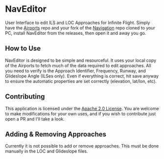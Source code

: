 # NavEditor
User Interface to edit ILS and LOC Approaches for Infinite Flight. Simply have the [Airports](https://github.com/InfiniteFlightAirportEditing/Airports) repo and your fork of the [Navigation](https://github.com/InfiniteFlightAirportEditing/Navigation) repo cloned to your PC, install NavEditor from the releases, then open it and away you go.

## How to Use

NavEditor is designed to be simple and resourceful. It uses your local copy of the Airports to fetch much of the data required to edit approaches. All you need to verify is the Approach Identifier, Frequency, Runway, and Glideslope Angle (ILSes only). Even if everything is correct, hit save anyway to ensure the automatic properties are set correctly (elevation, lat/lon, etc).

## Contributing

This application is licensed under the [Apache 2.0 License](https://github.com/Velocity23/NavEditor/blob/master/LICENSE). You are welcome to make modifications for your own uses, and if you wish to contribute just open a PR and I'll take a look.

## Adding & Removing Approaches

Currently it is not possible to add or remove approaches. This must be done manually in the LOC and Glideslope files. 

